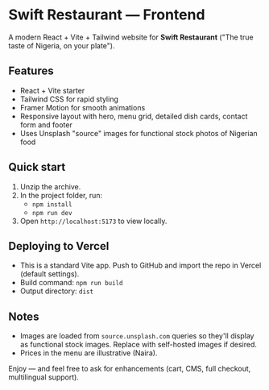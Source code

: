 # Swift Restaurant — Frontend

A modern React + Vite + Tailwind website for **Swift Restaurant** ("The true taste of Nigeria, on your plate").

## Features
- React + Vite starter
- Tailwind CSS for rapid styling
- Framer Motion for smooth animations
- Responsive layout with hero, menu grid, detailed dish cards, contact form and footer
- Uses Unsplash "source" images for functional stock photos of Nigerian food

## Quick start
1. Unzip the archive.
2. In the project folder, run:
   - `npm install`
   - `npm run dev`
3. Open `http://localhost:5173` to view locally.

## Deploying to Vercel
- This is a standard Vite app. Push to GitHub and import the repo in Vercel (default settings).
- Build command: `npm run build`
- Output directory: `dist`

## Notes
- Images are loaded from `source.unsplash.com` queries so they'll display as functional stock images. Replace with self-hosted images if desired.
- Prices in the menu are illustrative (Naira).

Enjoy — and feel free to ask for enhancements (cart, CMS, full checkout, multilingual support).
